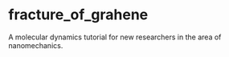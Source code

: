 # fracture_of_grahene
A molecular dynamics tutorial for new researchers in the area of nanomechanics.
